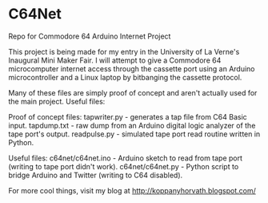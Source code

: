 # C64Net
Repo for Commodore 64 Arduino Internet Project

This project is being made for my entry in the University of La Verne's Inaugural Mini Maker Fair.
I will attempt to give a Commodore 64 microcomputer internet access through the cassette port using an Arduino microcontroller
and a Linux laptop by bitbanging the cassette protocol.

Many of these files are simply proof of concept and aren't actually used for the main project.
Useful files:

Proof of concept files:
tapwriter.py - generates a tap file from C64 Basic input.
tapdump.txt - raw dump from an Arduino digital logic analyzer of the tape port's output.
readpulse.py - simulated tape port read routine written in Python.

Useful files:
c64net/c64net.ino - Arduino sketch to read from tape port (writing to tape port didn't work).
c64net/c64net.py - Python script to bridge Arduino and Twitter (writing to C64 disabled).

For more cool things, visit my blog at http://koppanyhorvath.blogspot.com/
